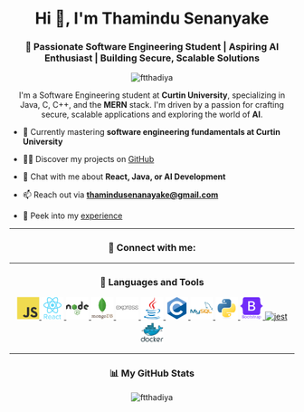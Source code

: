 <h1 align="center">Hi 👋, I'm Thamindu Senanyake</h1>
<h3 align="center">🚀 Passionate Software Engineering Student | Aspiring AI Enthusiast | Building Secure, Scalable Solutions</h3>

<p align="center"> 
    <img src="https://komarev.com/ghpvc/?username=ftthadiya&label=Profile%20views&color=0e75b6&style=flat" alt="ftthadiya" /> 
</p>

<p align="center">
   I'm a Software Engineering student at <strong>Curtin University</strong>, specializing in Java, C, C++, and the <strong>MERN</strong> stack. I'm driven by a passion for crafting secure, scalable applications and exploring the world of <strong>AI</strong>.
</p>

- 🌱 Currently mastering **software engineering fundamentals at Curtin University**

- 👨‍💻 Discover my projects on [GitHub](https://github.com/FTthadiya)

- 💬 Chat with me about **React, Java, or AI Development**

- 📫 Reach out via **thamindusenanayake@gmail.com**

- 📄 Peek into my [experience](https://drive.google.com/file/d/1FBBYOy1r24EMWO2db3-GQd-ny0-Z507C/view?usp=sharing)

---

<h3 align="center">🤝 Connect with me:</h3>
<p align="center">
    <a href="https://www.linkedin.com/in/thamindu-senanyake-37272b264/">
    </a>
</p>

---

<h3 align="center">🔧 Languages and Tools</h3>
<p align="center">
    <a href="https://developer.mozilla.org/en-US/docs/Web/JavaScript" target="_blank" rel="noreferrer"> 
        <img src="https://raw.githubusercontent.com/devicons/devicon/master/icons/javascript/javascript-original.svg" alt="javascript" width="40" height="40"/> 
    </a> 
    <a href="https://reactjs.org/" target="_blank" rel="noreferrer"> 
        <img src="https://raw.githubusercontent.com/devicons/devicon/master/icons/react/react-original-wordmark.svg" alt="react" width="40" height="40"/> 
    </a>
    <a href="https://nodejs.org" target="_blank" rel="noreferrer"> 
        <img src="https://raw.githubusercontent.com/devicons/devicon/master/icons/nodejs/nodejs-original-wordmark.svg" alt="nodejs" width="40" height="40"/> 
    </a> 
    <a href="https://www.mongodb.com/" target="_blank" rel="noreferrer"> 
        <img src="https://raw.githubusercontent.com/devicons/devicon/master/icons/mongodb/mongodb-original-wordmark.svg" alt="mongodb" width="40" height="40"/> 
    </a> 
    <a href="https://expressjs.com" target="_blank" rel="noreferrer"> 
        <img src="https://raw.githubusercontent.com/devicons/devicon/master/icons/express/express-original-wordmark.svg" alt="express" width="40" height="40"/> 
    </a> 
    <a href="https://www.java.com" target="_blank" rel="noreferrer"> 
        <img src="https://raw.githubusercontent.com/devicons/devicon/master/icons/java/java-original.svg" alt="java" width="40" height="40"/> 
    </a>
    <a href="https://www.cprogramming.com/" target="_blank" rel="noreferrer"> 
        <img src="https://raw.githubusercontent.com/devicons/devicon/master/icons/c/c-original.svg" alt="c" width="40" height="40"/> 
    </a>
    <a href="https://www.mysql.com/" target="_blank" rel="noreferrer"> 
        <img src="https://raw.githubusercontent.com/devicons/devicon/master/icons/mysql/mysql-original-wordmark.svg" alt="mysql" width="40" height="40"/> 
    </a>
    <a href="https://www.python.org" target="_blank" rel="noreferrer"> 
        <img src="https://raw.githubusercontent.com/devicons/devicon/master/icons/python/python-original.svg" alt="python" width="40" height="40"/> 
    </a> 
    <a href="https://getbootstrap.com" target="_blank" rel="noreferrer"> 
        <img src="https://raw.githubusercontent.com/devicons/devicon/master/icons/bootstrap/bootstrap-plain-wordmark.svg" alt="bootstrap" width="40" height="40"/> 
    </a>
    <a href="https://jestjs.io" target="_blank" rel="noreferrer"> 
        <img src="https://www.vectorlogo.zone/logos/jestjsio/jestjsio-icon.svg" alt="jest" width="40" height="40"/> 
    </a> 
    <a href="https://www.docker.com/" target="_blank" rel="noreferrer"> 
        <img src="https://raw.githubusercontent.com/devicons/devicon/master/icons/docker/docker-original-wordmark.svg" alt="docker" width="40" height="40"/> 
    </a> 
</p>

---

<h3 align="center">📊 My GitHub Stats</h3>
<p align="center">
    <img align="center" src="https://github-readme-stats.vercel.app/api/top-langs?username=ftthadiya&show_icons=true&locale=en&layout=compact" alt="ftthadiya" />
</p>
